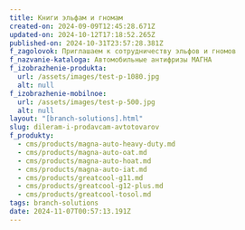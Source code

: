 ```yaml
---
title: Книги эльфам и гномам
created-on: 2024-09-09T12:45:28.671Z
updated-on: 2024-10-12T17:18:52.265Z
published-on: 2024-10-31T23:57:28.381Z
f_zagolovok: Приглашаем к сотрудничеству эльфов и гномов
f_nazvanie-kataloga: Автомобильные антифризы МАГНА
f_izobrazhenie-produkta:
  url: /assets/images/test-p-1080.jpg
  alt: null
f_izobrazhenie-mobilnoe:
  url: /assets/images/test-p-500.jpg
  alt: null
layout: "[branch-solutions].html"
slug: dileram-i-prodavcam-avtotovarov
f_produkty:
  - cms/products/magna-auto-heavy-duty.md
  - cms/products/magna-auto-oat.md
  - cms/products/magna-auto-hoat.md
  - cms/products/magna-auto-iat.md
  - cms/products/greatcool-g11.md
  - cms/products/greatcool-g12-plus.md
  - cms/products/greatcool-tosol.md
tags: branch-solutions
date: 2024-11-07T00:57:13.191Z
---
```

